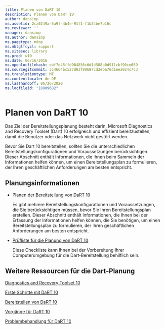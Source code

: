 ```yaml
---
title: Planen von DaRT 10
description: Planen von DaRT 10
author: dansimp
ms.assetid: 2ca0249a-6a9f-4b4e-91f1-f1b34be7b16c
ms.reviewer: ''
manager: dansimp
ms.author: dansimp
ms.pagetype: mdop
ms.mktglfcycl: support
ms.sitesec: library
ms.prod: w10
ms.date: 06/16/2016
ms.openlocfilehash: ebf7e45ffd904856c6d1d588b0d911cbf90ce059
ms.sourcegitcommit: 354664bc527d93f80687cd2eba70d1eea024c7c3
ms.translationtype: MT
ms.contentlocale: de-DE
ms.lasthandoff: 06/26/2020
ms.locfileid: "10809682"
---
```

# Planen von DaRT 10


Das Ziel der Bereitstellungsplanung besteht darin, Microsoft Diagnostics and Recovery Toolset (Dart) 10 erfolgreich und effizient bereitzustellen, damit die Benutzer oder das Netzwerk nicht gestört werden.

Bevor Sie Dart 10 bereitstellen, sollten Sie die unterschiedlichen Bereitstellungskonfigurationen und Voraussetzungen berücksichtigen. Dieser Abschnitt enthält Informationen, die Ihnen beim Sammeln der Informationen helfen können, um einen Bereitstellungsplan zu formulieren, der Ihren geschäftlichen Anforderungen am besten entspricht.

## Planungsinformationen


-   [Planen der Bereitstellung von DaRT 10](planning-to-deploy-dart-10.md)

    Es gibt mehrere Bereitstellungskonfigurationen und Voraussetzungen, die Sie berücksichtigen müssen, bevor Sie Ihren Bereitstellungsplan erstellen. Dieser Abschnitt enthält Informationen, die Ihnen bei der Erfassung der Informationen helfen können, die Sie benötigen, um einen Bereitstellungsplan zu formulieren, der Ihren geschäftlichen Anforderungen am besten entspricht.

-   [Prüfliste für die Planung von DaRT 10](dart-10-planning-checklist.md)

    Diese Checkliste kann Ihnen bei der Vorbereitung Ihrer Computerumgebung für die Dart-Bereitstellung behilflich sein.

## <a href="" id="other-resources-for-dart-planning-"></a>Weitere Ressourcen für die Dart-Planung


[Diagnostics and Recovery Toolset 10](index.md)

[Erste Schritte mit DaRT 10](getting-started-with-dart-10.md)

[Bereitstellen von DaRT 10](deploying-dart-10.md)

[Vorgänge für DaRT 10](operations-for-dart-10.md)

[Problembehandlung für DaRT 10](troubleshooting-dart-10.md)

 

 





